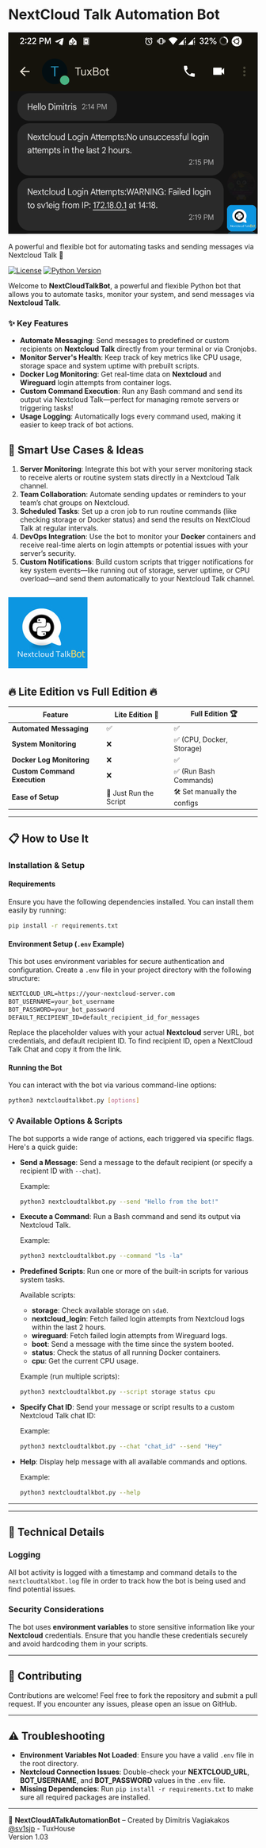 # NextCloud Talk Automation Bot

![Execution Screenshot](assets/nextcloudtalk_bot.png)

A powerful and flexible bot for automating tasks and sending messages via Nextcloud Talk 🚀

[![License](https://img.shields.io/badge/license-AGPL-blue.svg)](https://www.gnu.org/licenses/agpl-3.0.html)
[![Python Version](https://img.shields.io/badge/python-3.9+-blue.svg)](https://www.python.org/downloads/release/python-390/)

Welcome to **NextCloudTalkBot**, a powerful and flexible Python bot that allows you to automate tasks, monitor your system, and send messages via **Nextcloud Talk**.


### ✨ Key Features
- **Automate Messaging**: Send messages to predefined or custom recipients on **Nextcloud Talk** directly from your terminal or via Cronjobs.
- **Monitor Server's Health**: Keep track of key metrics like CPU usage, storage space and system uptime with prebuilt scripts.
- **Docker Log Monitoring**: Get real-time data on **Nextcloud** and **Wireguard** login attempts from container logs.
- **Custom Command Execution**: Run any Bash command and send its output via Nextcloud Talk—perfect for managing remote servers or triggering tasks!
- **Usage Logging**: Automatically logs every command used, making it easier to keep track of bot actions.

## 🎯 Smart Use Cases & Ideas

1. **Server Monitoring**: Integrate this bot with your server monitoring stack to receive alerts or routine system stats directly in a Nextcloud Talk channel.
2. **Team Collaboration**: Automate sending updates or reminders to your team’s chat groups on Nextcloud.
3. **Scheduled Tasks**: Set up a cron job to run routine commands (like checking storage or Docker status) and send the results on NextCloud Talk at regular intervals.
4. **DevOps Integration**: Use the bot to monitor your **Docker** containers and receive real-time alerts on login attempts or potential issues with your server’s security.
5. **Custom Notifications**: Build custom scripts that trigger notifications for key system events—like running out of storage, server uptime, or CPU overload—and send them automatically to your Nextcloud Talk channel.

![Execution Screenshot](assets/logo.png)
---
## 🔥 **Lite Edition vs Full Edition** 🔥

| Feature                     | Lite Edition 🎯                 | Full Edition 🏆                |
|-----------------------------|---------------------------------|-------------------------------|
| **Automated Messaging**      | ✅                             | ✅                             |
| **System Monitoring**        | ❌                             | ✅ (CPU, Docker, Storage)      |
| **Docker Log Monitoring**    | ❌                             | ✅                             |
| **Custom Command Execution** | ❌                             | ✅ (Run Bash Commands)         |
| **Ease of Setup**            | 🌟 Just Run the Script         | 🛠️  Set manually the configs   |

---

## 📋 How to Use It

### Installation & Setup
#### Requirements
Ensure you have the following dependencies installed. You can install them easily by running:

```bash
pip install -r requirements.txt
```
#### Environment Setup (`.env` Example)

This bot uses environment variables for secure authentication and configuration. Create a `.env` file in your project directory with the following structure:

```
NEXTCLOUD_URL=https://your-nextcloud-server.com
BOT_USERNAME=your_bot_username
BOT_PASSWORD=your_bot_password
DEFAULT_RECIPIENT_ID=default_recipient_id_for_messages
```

Replace the placeholder values with your actual **Nextcloud** server URL, bot credentials, and default recipient ID. To find recipient ID, open a NextCloud Talk Chat and copy it from the link.

#### Running the Bot

You can interact with the bot via various command-line options:

```bash
python3 nextcloudtalkbot.py [options]
```

### 💡 Available Options & Scripts
The bot supports a wide range of actions, each triggered via specific flags. Here's a quick guide:

- **Send a Message**: Send a message to the default recipient (or specify a recipient ID with `--chat`).
  
  Example:
  ```bash
  python3 nextcloudtalkbot.py --send "Hello from the bot!"
  ```

- **Execute a Command**: Run a Bash command and send its output via Nextcloud Talk.
  
  Example:
  ```bash
  python3 nextcloudtalkbot.py --command "ls -la"
  ```

- **Predefined Scripts**: Run one or more of the built-in scripts for various system tasks.
  
  Available scripts:
  - **storage**: Check available storage on `sda0`.
  - **nextcloud_login**: Fetch failed login attempts from Nextcloud logs within the last 2 hours.
  - **wireguard**: Fetch failed login attempts from Wireguard logs.
  - **boot**: Send a message with the time since the system booted.
  - **status**: Check the status of all running Docker containers.
  - **cpu**: Get the current CPU usage.

  Example (run multiple scripts):
  ```bash
  python3 nextcloudtalkbot.py --script storage status cpu
  ```

- **Specify Chat ID**: Send your message or script results to a custom Nextcloud Talk chat ID:
  
  Example:
  ```bash
  python3 nextcloudtalkbot.py --chat "chat_id" --send "Hey"
  ```

- **Help**: Display help message with all available commands and options.
  
  Example:
  ```bash
  python3 nextcloudtalkbot.py --help
  ```


---

---

## 🔧 Technical Details
### Logging
All bot activity is logged with a timestamp and command details to the `nextcloudtalkbot.log` file in order to track how the bot is being used and find potential issues.

### Security Considerations

The bot uses **environment variables** to store sensitive information like your **Nextcloud** credentials. Ensure that you handle these credentials securely and avoid hardcoding them in your scripts.

---

## 🤝 Contributing
Contributions are welcome! Feel free to fork the repository and submit a pull request. If you encounter any issues, please open an issue on GitHub. 

---

## ⚠️ Troubleshooting
- **Environment Variables Not Loaded**: Ensure you have a valid `.env` file in the root directory.
- **Nextcloud Connection Issues**: Double-check your **NEXTCLOUD_URL**, **BOT_USERNAME**, and **BOT_PASSWORD** values in the `.env` file.
- **Missing Dependencies**: Run `pip install -r requirements.txt` to make sure all required packages are installed.

---

🚀 **NextCloudATalkAutomationBot** –  Created by Dimitris Vagiakakos [@sv1sjp](https://sv1sjp.github.io/whoami) - TuxHouse  
Version 1.03


